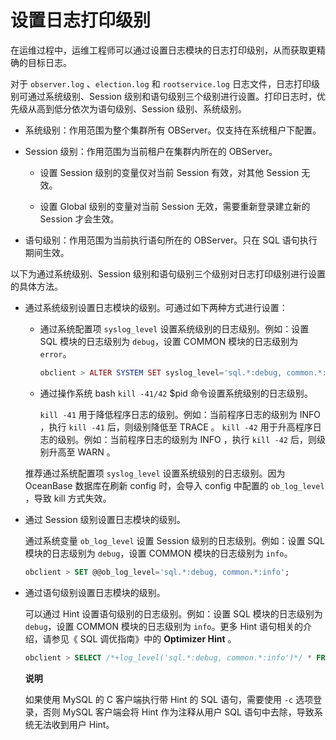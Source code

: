 设置日志打印级别 
=============================

在运维过程中，运维工程师可以通过设置日志模块的日志打印级别，从而获取更精确的目标日志。

对于 `observer.log` 、`election.log` 和 `rootservice.log` 日志文件，日志打印级别可通过系统级别、Session 级别和语句级别三个级别进行设置。打印日志时，优先级从高到低分依次为语句级别、Session 级别、系统级别。

* 系统级别：作用范围为整个集群所有 OBServer。仅支持在系统租户下配置。

  

* Session 级别：作用范围为当前租户在集群内所在的 OBServer。

  * 设置 Session 级别的变量仅对当前 Session 有效，对其他 Session 无效。

    
  
  * 设置 Global 级别的变量对当前 Session 无效，需要重新登录建立新的 Session 才会生效。

    
  

  

* 语句级别：作用范围为当前执行语句所在的 OBServer。只在 SQL 语句执行期间生效。

  




以下为通过系统级别、Session 级别和语句级别三个级别对日志打印级别进行设置的具体方法。

* 通过系统级别设置日志模块的级别。可通过如下两种方式进行设置：

  * 通过系统配置项 `syslog_level` 设置系统级别的日志级别。例如：设置 SQL 模块的日志级别为 `debug`，设置 COMMON 模块的日志级别为 `error`。

      ```php
      obclient > ALTER SYSTEM SET syslog_level='sql.*:debug, common.*:error';
      ```

    
  
  * 通过操作系统 bash `kill -41/42` $pid 命令设置系统级别的日志级别。

      `kill -41` 用于降低程序日志的级别。例如：当前程序日志的级别为 INFO ，执行 `kill -41` 后，则级别降低至 TRACE 。
      `kill -42` 用于升高程序日志的级别。例如：当前程序日志的级别为 INFO ，执行 `kill -42` 后，则级别升高至 WARN 。
    
  

  

  推荐通过系统配置项 `syslog_level` 设置系统级别的日志级别。因为 OceanBase 数据库在刷新 config 时，会导入 config 中配置的 `ob_log_level` ，导致 kill 方式失效。
  

* 通过 Session 级别设置日志模块的级别。

  通过系统变量 `ob_log_level` 设置 Session 级别的日志级别。例如：设置 SQL 模块的日志级别为 `debug`，设置 COMMON 模块的日志级别为 `info`。

  ```sql
  obclient > SET @@ob_log_level='sql.*:debug, common.*:info';
  ```

  

* 通过语句级别设置日志模块的级别。

  可以通过 Hint 设置语句级别的日志级别。例如：设置 SQL 模块的日志级别为 `debug`，设置 COMMON 模块的日志级别为 `info`。更多 Hint 语句相关的介绍，请参见《 SQL 调优指南》中的 **Optimizer Hint** 。

  ```sql
  obclient > SELECT /*+log_level('sql.*:debug, common.*:info')*/ * FROM t;
  ```

  
  **说明**

  

  如果使用 MySQL 的 C 客户端执行带 Hint 的 SQL 语句，需要使用 `-c` 选项登录，否则 MySQL 客户端会将 Hint 作为注释从用户 SQL 语句中去除，导致系统无法收到用户 Hint。
  



